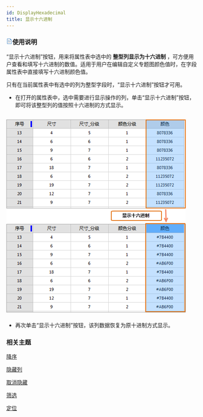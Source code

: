 ```yaml
---
id: DisplayHexadecimal
title: 显示十六进制
---
```

### ![](../../img/read.gif)使用说明

“显示十六进制”按钮，用来将属性表中选中的 **整型列显示为十六进制**
，可方便用户查看和填写十六进制的数值。适用于用户在编辑自定义专题图颜色值时，在字段属性表中直接填写十六进制颜色值。

只有在当前属性表中有选中的列为整型字段时，“显示十六进制”按钮才可用。

  * 在打开的属性表中，选中需要进行显示操作的列，单击“显示十六进制”按钮，即可将该整型列的值按照十六进制的方式显示。  
  
![](img/DisplayHexadecimal.png)  
---  
  * 再次单击“显示十六进制”按钮，该列数据恢复为原十进制方式显示。
### 相关主题 
 [降序](SortOrderDescendingButton)

 [隐藏列](HideButton)

 [取消隐藏](CancelHideButton)

 [筛选](FilterButton)

 [定位](GoToButton)

